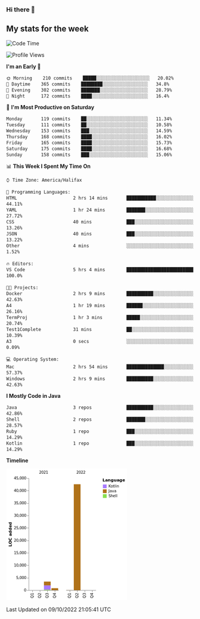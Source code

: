 ### Hi there 👋

## My stats for the week
<!--START_SECTION:waka-->
![Code Time](http://img.shields.io/badge/Code%20Time-406%20hrs%2011%20mins-blue)

![Profile Views](http://img.shields.io/badge/Profile%20Views-0-blue)

**I'm an Early 🐤** 

```text
🌞 Morning    210 commits    █████░░░░░░░░░░░░░░░░░░░░   20.02% 
🌆 Daytime    365 commits    ████████░░░░░░░░░░░░░░░░░   34.8% 
🌃 Evening    302 commits    ███████░░░░░░░░░░░░░░░░░░   28.79% 
🌙 Night      172 commits    ████░░░░░░░░░░░░░░░░░░░░░   16.4%

```
📅 **I'm Most Productive on Saturday** 

```text
Monday       119 commits    ██░░░░░░░░░░░░░░░░░░░░░░░   11.34% 
Tuesday      111 commits    ██░░░░░░░░░░░░░░░░░░░░░░░   10.58% 
Wednesday    153 commits    ███░░░░░░░░░░░░░░░░░░░░░░   14.59% 
Thursday     168 commits    ████░░░░░░░░░░░░░░░░░░░░░   16.02% 
Friday       165 commits    ████░░░░░░░░░░░░░░░░░░░░░   15.73% 
Saturday     175 commits    ████░░░░░░░░░░░░░░░░░░░░░   16.68% 
Sunday       158 commits    ███░░░░░░░░░░░░░░░░░░░░░░   15.06%

```


📊 **This Week I Spent My Time On** 

```text
⌚︎ Time Zone: America/Halifax

💬 Programming Languages: 
HTML                     2 hrs 14 mins       ███████████░░░░░░░░░░░░░░   44.11% 
YAML                     1 hr 24 mins        ███████░░░░░░░░░░░░░░░░░░   27.72% 
CSS                      40 mins             ███░░░░░░░░░░░░░░░░░░░░░░   13.26% 
JSON                     40 mins             ███░░░░░░░░░░░░░░░░░░░░░░   13.22% 
Other                    4 mins              ░░░░░░░░░░░░░░░░░░░░░░░░░   1.52%

🔥 Editors: 
VS Code                  5 hrs 4 mins        █████████████████████████   100.0%

🐱‍💻 Projects: 
Docker                   2 hrs 9 mins        ██████████░░░░░░░░░░░░░░░   42.63% 
A4                       1 hr 19 mins        ██████░░░░░░░░░░░░░░░░░░░   26.16% 
TermProj                 1 hr 3 mins         █████░░░░░░░░░░░░░░░░░░░░   20.74% 
Test1Complete            31 mins             ██░░░░░░░░░░░░░░░░░░░░░░░   10.39% 
A3                       0 secs              ░░░░░░░░░░░░░░░░░░░░░░░░░   0.09%

💻 Operating System: 
Mac                      2 hrs 54 mins       ██████████████░░░░░░░░░░░   57.37% 
Windows                  2 hrs 9 mins        ██████████░░░░░░░░░░░░░░░   42.63%

```

**I Mostly Code in Java** 

```text
Java                     3 repos             ██████████░░░░░░░░░░░░░░░   42.86% 
Shell                    2 repos             ███████░░░░░░░░░░░░░░░░░░   28.57% 
Ruby                     1 repo              ███░░░░░░░░░░░░░░░░░░░░░░   14.29% 
Kotlin                   1 repo              ███░░░░░░░░░░░░░░░░░░░░░░   14.29%

```


**Timeline**

![Chart not found](https://raw.githubusercontent.com/lyndseyy/lyndseyy/main/charts/bar_graph.png) 


 Last Updated on 09/10/2022 21:05:41 UTC
<!--END_SECTION:waka-->